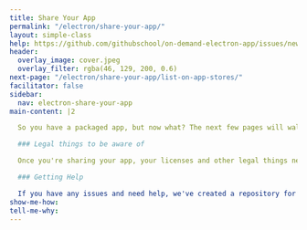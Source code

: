 ```yaml
---
title: Share Your App
permalink: "/electron/share-your-app/"
layout: simple-class
help: https://github.com/githubschool/on-demand-electron-app/issues/new?title=I%20need%20help&body=Describe%20what%20you%20need%20help%20with%20here.&labels=Help%20Wanted
header:
  overlay_image: cover.jpeg
  overlay_filter: rgba(46, 129, 200, 0.6)
next-page: "/electron/share-your-app/list-on-app-stores/"
facilitator: false
sidebar:
  nav: electron-share-your-app
main-content: |2

  So you have a packaged app, but now what? The next few pages will walk through how to make apps easy to find and download. The Electron team keeps the [source of truth](https://github.com/electron/electron/blob/master/docs/tutorial/application-distribution.md) for application distribution.

  ### Legal things to be aware of

  Once you're sharing your app, your licenses and other legal things need to be in order. We recommend that you [choose the right license for your project](https://help.github.com/articles/licensing-a-repository/) early on to avoid headaches in the future.

  ### Getting Help

  If you have any issues and need help, we've created a repository for you! If you have any questions throughout this course, go here to open an issue and ask a question: [On Demand Electron App Repo](https://github.com/githubschool/on-demand-electron-app).
show-me-how: 
tell-me-why: 
---
```


